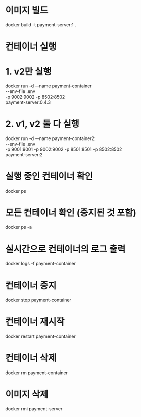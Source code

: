 # 이미지 빌드
docker build -t payment-server:1 .

# 컨테이너 실행
# 1. v2만 실행
docker run -d --name payment-container \
    --env-file .env \
    -p 9002:9002 -p 8502:8502 \
    payment-server:0.4.3

# 2. v1, v2 둘 다 실행
docker run -d --name payment-container2 \
    --env-file .env \
    -p 9001:9001 -p 9002:9002 -p 8501:8501 -p 8502:8502 \
    payment-server:2

# 실행 중인 컨테이너 확인
docker ps

# 모든 컨테이너 확인 (중지된 것 포함)
docker ps -a

# 실시간으로 컨테이너의 로그 출력
docker logs -f payment-container

# 컨테이너 중지
docker stop payment-container

# 컨테이너 재시작
docker restart payment-container

# 컨테이너 삭제
docker rm payment-container

# 이미지 삭제
docker rmi payment-server
